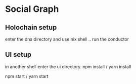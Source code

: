 # Social Graph

## Holochain setup

enter the dna directory and use nix shell .. run the conductor 

## UI setup

in another shell enter the ui directory.
npm install / yarn install

npm start / yarn start


